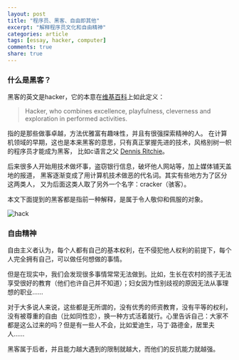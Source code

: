 ```yaml
---
layout: post
title: "程序员、黑客、自由即其他"
excerpt: "解释程序员文化和自由精神"
categories: article
tags: [essay, hacker, computer]
comments: true
share: true
---
```


### 什么是黑客？
黑客的英文是hacker，它的本意在[维基百科](http://en.wikipedia.org/wiki/Hacker_\(programmer_subculture\))上如此定义：

> Hacker, who combines excellence, playfulness, cleverness and exploration in performed activities.

指的是那些做事卓越，方法优雅富有趣味性，并且有很强探索精神的人。
在计算机领域的早期，这也是本来黑客的意思，只有真正掌握先进的技术，风格别树一帜的程序员才能成为黑客，
比如c语言之父 [Dennis Ritchie](http://en.wikipedia.org/wiki/Dennis_Ritchie)。

后来很多人开始用技术做坏事，盗窃银行信息，破坏他人网站等，加上媒体铺天盖地的报道，
黑客逐渐变成了用计算机技术做恶的代名词。其实有些地方为了区分这两类人，
又为后面这类人取了另外一个名字：cracker（骇客）。

本文下面提到的黑客都是指前一种解释，是属于令人敬仰和佩服的对象。

![hack]

### 自由精神

自由主义者认为，每个人都有自己的基本权利，在不侵犯他人权利的前提下，每个人完全拥有自己，可以做任何想做的事情。

但是在现实中，我们会发现很多事情常常无法做到。比如，生长在农村的孩子无法享受很好的教育（他们也许自己并不知道）；妇女因为性别歧视的原因无法从事理想的职业……

对于大多说人来说，这些都是无所谓的，没有优秀的师资教育，没有平等的权利，没有被尊重的自由（比如同性恋），换一种方式活着就行。心里告诉自己：大家不都是这么过来的吗？但是有一些人不会，比如爱迪生，马丁·路德金，居里夫人……

黑客属于后者，并且能力越大遇到的限制就越大，而他们的反抗能力就越强。

[hack]: http://www.domainraccoon.com/uploads/images/hacktheplanet.jpg
